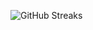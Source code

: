 ![GitHub Streaks](https://github-streaks-mqc9.onrender.com/streak/happilli/image?theme=midnight&cache_bust=1743719912&lang=ja)
